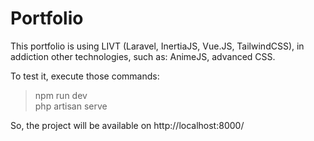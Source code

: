 # Portfolio

This portfolio is using LIVT (Laravel, InertiaJS, Vue.JS, TailwindCSS), in addiction other technologies, such as: AnimeJS, advanced CSS.

To test it, execute those commands:

> npm run dev <br>
> php artisan serve

So, the project will be available on http://localhost:8000/
